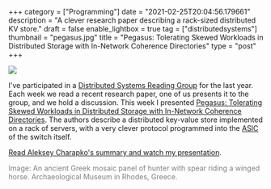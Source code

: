 +++
category = ["Programming"]
date = "2021-02-25T20:04:56.179661"
description = "A clever research paper describing a rack-sized distributed KV store."
draft = false
enable_lightbox = true
tag = ["distributedsystems"]
thumbnail = "pegasus.jpg"
title = "Pegasus: Tolerating Skewed Workloads in Distributed Storage with In-Network Coherence Directories"
type = "post"
+++

![](pegasus.jpg)

I've participated in a [Distributed Systems Reading Group](http://charap.co/category/reading-group/) for the last year. Each week we read a recent research paper, one of us presents it to the group, and we hold a discussion. This week I presented [Pegasus: Tolerating Skewed Workloads in Distributed Storage with In-Network Coherence Directories](https://www.usenix.org/system/files/osdi20-li_jialin.pdf). The authors describe a distributed key-value store implemented on a rack of servers, with a very clever protocol programmed into the [ASIC](https://en.wikipedia.org/wiki/Application-specific_integrated_circuit) of the switch itself.

[Read Aleksey Charapko's summary and watch my presentation](http://charap.co/reading-group-pegasus-tolerating-skewed-workloads-in-distributed-storage-with-in-network-coherence-directories/).

<span style="color: gray">Image: An ancient Greek mosaic panel of hunter with spear riding a winged horse. Archaeological Museum in Rhodes, Greece.</span>
